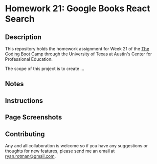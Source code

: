 # Homework 21: Google Books React Search

## Description
This repository holds the homework assignment for Week 21 of the [The Coding Boot Camp](https://techbootcamps.utexas.edu/coding/) through the University of Texas at Austin's Center for Professional Education.

The scope of this project is to create ...

## Notes


## Instructions
<!-- This project can be opened and run in multiple ways.
- You can use this application [here](https://ryanrotman.github.io/homework-19-user-directory/).
- You can also clone or fork this application from this [repository](https://github.com/ryanrotman/homework-19-user-directory) and then open it in your text editor of choice. You will also need access to a CLI. This project was created using VSCode and then run in the integrated terminal. Then run ```npm run start``` to launch the application. -->

## Page Screenshots


## Contributing
Any and all collaboration is welcome so if you have any suggestions or thoughts for new features, please send me an email at ryan.rotman@gmail.com.